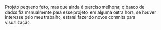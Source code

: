 Projeto pequeno feito, mas que ainda é prerciso melhorar, o banco de dados fiz manualmente para esse projeto, em alguma outra hora, se houver interesse pelo meu trabalho, estarei fazendo novos commits para visualização.

